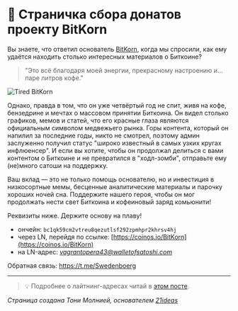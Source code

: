 # 🍩 Страничка сбора донатов проекту BitKorn

Вы знаете, что ответил основатель [BitKorn](https://www.youtube.com/@BitKorn), когда мы спросили, как ему удаётся находить столько интересных материалов о Биткоине?  

> "Это всё благодаря моей энергии, прекрасному настроению и... паре литров кофе."
> 
![Tired BitKorn](https://i.nostr.build/PL5acvW9ixGVocPK.jpg)

Однако, правда в том, что он уже четвёртый год не спит, живя на кофе, бензедрине и мечтах о массовом принятии Биткоина. Он видел столько графиков, мемов и статей, что его красные глаза являются официальным символом медвежьего рынка. Горы контента, который он напилил за последние годы, никто не смотрел, поэтому админ заслуженно получил статус "широко известный в самых узких кругах инфлюенсер". И если вы хотите, чтобы он продолжал делиться с вами контентом о Биткоине и не превратился в "ходл-зомби", отправьте ему (не)много сатоши на поддержку.  

Ваш вклад — это не только помощь основателю, но и инвестиция в низкосортные мемы, бесценные аналитические материалы и парочку хороших ночей сна. Поддержите нашего героя, чтобы он мог продолжать нести свет Биткоина и кофеиновый заряд комьюнити!  

Реквизиты ниже. Держите основу на плаву!

* ончейн: `bc1qk59cm2vtreu8qezutlsf292zpmhpr2khrsv4hj`
* через LN, перейдя по ссылке: [https://coinos.io/BitKorn](https://coinos.io/BitKorn)
* на LN-адрес: *vagrantopera43@walletofsatoshi.com*

Обратная связь: https://t.me/Swedenboerg

***

> 💡 Подробнее о лайтнинг-адресах читай в [этом посте](https://21ideas.org/lajtning-adresa/).

*Страница создана Тони Молнией, основателем [21ideas](https://21ideas.org/)*
